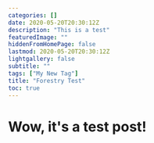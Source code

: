 ```yaml
---
categories: []
date: 2020-05-20T20:30:12Z
description: "This is a test"
featuredImage: ""
hiddenFromHomePage: false
lastmod: 2020-05-20T20:30:12Z
lightgallery: false
subtitle: ""
tags: ["My New Tag"]
title: "Forestry Test"
toc: true
---
```


# Wow, it's a test post!